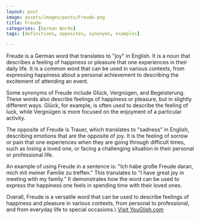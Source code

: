 ```yaml
---
layout: post
image: assets/images/posts/Freude.png
title: Freude
categories: [German Words]
tags: [definitions, opposites, synonyms, examples]

---
```


Freude is a German word that translates to "joy" in English. It is a noun that describes a feeling of happiness or pleasure that one experiences in their daily life. It is a common word that can be used in various contexts, from expressing happiness about a personal achievement to describing the excitement of attending an event.

Some synonyms of Freude include Glück, Vergnügen, and Begeisterung. These words also describe feelings of happiness or pleasure, but in slightly different ways. Glück, for example, is often used to describe the feeling of luck, while Vergnügen is more focused on the enjoyment of a particular activity.

The opposite of Freude is Trauer, which translates to "sadness" in English, describing emotions that are the opposite of joy. It is the feeling of sorrow or pain that one experiences when they are going through difficult times, such as losing a loved one, or facing a challenging situation in their personal or professional life.

An example of using Freude in a sentence is: "Ich habe große Freude daran, mich mit meiner Familie zu treffen." This translates to "I have great joy in meeting with my family." It demonstrates how the word can be used to express the happiness one feels in spending time with their loved ones.

Overall, Freude is a versatile word that can be used to describe feelings of happiness and pleasure in various contexts, from personal to professional, and from everyday life to special occasions.\ <a id="yg-widget-0" class="youglish-widget" data-query="Freude" data-lang="german" data-components="8412" data-auto-start="0" data-bkg-color="theme_light" data-title="How%20to%20pronounce%20Freude%20in%20German"  rel="nofollow" href="https://youglish.com">Visit YouGlish.com</a><script async src="https://youglish.com/public/emb/widget.js" charset="utf-8"></script>